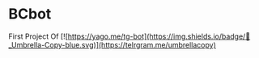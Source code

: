# BCbot
First Project Of [![https://yago.me/tg-bot](https://img.shields.io/badge/👥_Umbrella-Copy-blue.svg)](https://telrgram.me/umbrellacopy)
